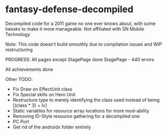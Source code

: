 # fantasy-defense-decompiled
 Decompiled code for a 2011 game no one ever knows about, with some tweaks to make it more manageable. Not affiliated with SN Mobile Technology

Note: This code doesn't build smoothly due to compilation issues and WIP restructuring

PROGRESS:
All pages except StagePage done
StagePage - 440 errors

All achievements done

Other TODO:
- Fix Draw on EffectUnit class
- Fix Special skills on Hero Unit
- Restructure type to merely identifying the class used instead of being [(class * 3) + lv]
- Static variables for resource array locations for more mod-ability
- Removing ID-Style resource gathering for a decompiled one
- PC Port
- Get rid of the androidx folder entirely